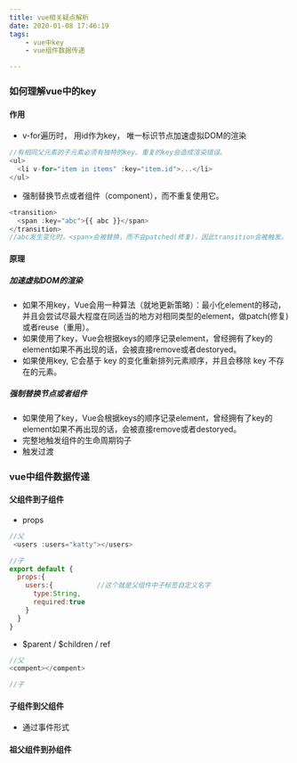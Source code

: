 ```yaml
---
title: vue相关疑点解析
date: 2020-01-08 17:46:19
tags:
    - vue中key
    - vue组件数据传递

---
```


### 如何理解vue中的key
#### 作用
* v-for遍历时， 用id作为key， 唯一标识节点加速虚拟DOM的渲染
```js
//有相同父元素的子元素必须有独特的key。重复的key会造成渲染错误。
<ul>
  <li v-for="item in items" :key="item.id">...</li>
</ul>
```
* 强制替换节点或者组件（component），而不重复使用它。
```js
<transition>
  <span :key="abc">{{ abc }}</span>
</transition>
//abc发生变化时，<span>会被替换，而不会patched(修复)，因此transition会被触发。    
```

#### 原理
##### 加速虚拟DOM的渲染
* 如果不用key，Vue会用一种算法（就地更新策略）：最小化element的移动，并且会尝试尽最大程度在同适当的地方对相同类型的element，做patch(修复)或者reuse（重用）。
* 如果使用了key，Vue会根据keys的顺序记录element，曾经拥有了key的element如果不再出现的话，会被直接remove或者destoryed。
* 如果使用key, 它会基于 key 的变化重新排列元素顺序，并且会移除 key 不存在的元素。

##### 强制替换节点或者组件
* 如果使用了key，Vue会根据keys的顺序记录element，曾经拥有了key的element如果不再出现的话，会被直接remove或者destoryed。
* 完整地触发组件的生命周期钩子
* 触发过渡


### vue中组件数据传递
#### 父组件到子组件
* props
```js
//父
 <users :users="katty"></users>

//子
export default {
  props:{
    users:{           //这个就是父组件中子标签自定义名字
      type:String,
      required:true
    }
  }
}
```

* $parent / $children / ref 
```js
//父
<compent></compent>

//子

```

#### 子组件到父组件
* 通过事件形式


#### 祖父组件到孙组件